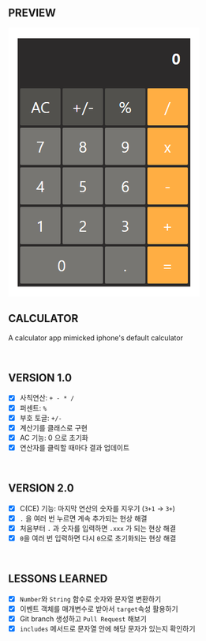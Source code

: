 ## PREVIEW
![preview](./image/calculator_preview.png)

## CALCULATOR
A calculator app mimicked iphone's default calculator

</br>

## VERSION 1.0
- [x] 사칙연산: `+ - * /`
- [x] 퍼센트: `%`
- [x] 부호 토글: `+/-`
- [x] 계산기를 클래스로 구현
- [x] AC 기능: 0 으로 초기화
- [x] 연산자를 클릭할 때마다 결과 업데이트

</br>

## VERSION 2.0
- [x] C(CE) 기능: 마지막 연산의 숫자를 지우기 (`3+1` → `3+`)
- [x] `.` 을 여러 번 누르면 계속 추가되는 현상 해결
- [x] 처음부터 `.` 과 숫자를 입력하면 `.xxx` 가 되는 현상 해결
- [x] `0`을 여러 번 입력하면 다시 `0`으로 초기화되는 현상 해결

</br>

## LESSONS LEARNED

- [x] `Number`와 `String` 함수로 숫자와 문자열 변환하기
- [x] 이벤트 객체를 매개변수로 받아서 `target`속성 활용하기
- [x] Git branch 생성하고 `Pull Request` 해보기
- [x] `includes` 메서드로 문자열 안에 해당 문자가 있는지 확인하기 
